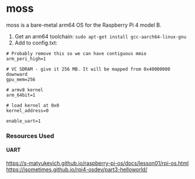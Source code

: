 # moss

moss is a bare-metal arm64 OS for the Raspberry Pi 4 model B.

1. Get an arm64 toolchain: `sudo apt-get install gcc-aarch64-linux-gnu`
2. Add to config.txt:

```
# Probably remove this so we can have contiguous mmio
arm_peri_high=1

# VC SDRAM - give it 256 MB. It will be mapped from 0x40000000 downward
gpu_mem=256

# armv8 kernel
arm_64bit=1

# load kernel at 0x0
kernel_address=0

enable_uart=1
```

### Resources Used
#### UART
https://s-matyukevich.github.io/raspberry-pi-os/docs/lesson01/rpi-os.html
https://isometimes.github.io/rpi4-osdev/part3-helloworld/

